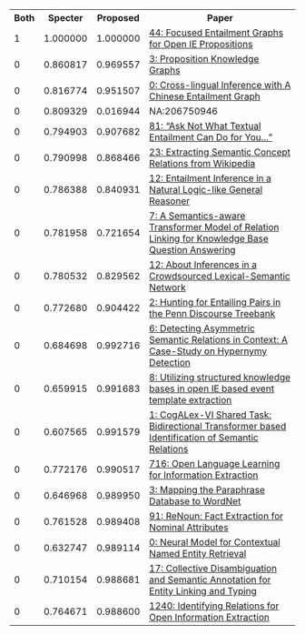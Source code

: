 <html><table><tr>
<th>Both</th>
<th>Specter</th>
<th>Proposed</th>
<th>Paper</th>
</tr>
<tr>
<td>1</td>
<td>1.000000</td>
<td>1.000000</td>
<td><a href="https://www.semanticscholar.org/paper/8cef20c98d41018c44c78772424112c5b5679144">44: Focused Entailment Graphs for Open IE Propositions</a></td>
</tr>
<tr>
<td>0</td>
<td>0.860817</td>
<td>0.969557</td>
<td><a href="https://www.semanticscholar.org/paper/b2b3b90e93260729f55b64094d93a951f2140700">3: Proposition Knowledge Graphs</a></td>
</tr>
<tr>
<td>0</td>
<td>0.816774</td>
<td>0.951507</td>
<td><a href="https://www.semanticscholar.org/paper/74802563ff975565c4978a088d9e285434db3953">0: Cross-lingual Inference with A Chinese Entailment Graph</a></td>
</tr>
<tr>
<td>0</td>
<td>0.809329</td>
<td>0.016944</td>
<td>NA:206750946</td>
</tr>
<tr>
<td>0</td>
<td>0.794903</td>
<td>0.907682</td>
<td><a href="https://www.semanticscholar.org/paper/2e83b8712b3c1a6c13d99148612752a9e14e9054">81: “Ask Not What Textual Entailment Can Do for You...”</a></td>
</tr>
<tr>
<td>0</td>
<td>0.790998</td>
<td>0.868466</td>
<td><a href="https://www.semanticscholar.org/paper/43b30eca92c302c735f7e182258aced71925fa37">23: Extracting Semantic Concept Relations from Wikipedia</a></td>
</tr>
<tr>
<td>0</td>
<td>0.786388</td>
<td>0.840931</td>
<td><a href="https://www.semanticscholar.org/paper/7f21805a4a34fd967d8578b52a102dce09aa5a07">12: Entailment Inference in a Natural Logic-like General Reasoner</a></td>
</tr>
<tr>
<td>0</td>
<td>0.781958</td>
<td>0.721654</td>
<td><a href="https://www.semanticscholar.org/paper/f980bd9bcf0fac1d132cc4e1e0d6ebd51ec6fe9c">7: A Semantics-aware Transformer Model of Relation Linking for Knowledge Base Question Answering</a></td>
</tr>
<tr>
<td>0</td>
<td>0.780532</td>
<td>0.829562</td>
<td><a href="https://www.semanticscholar.org/paper/1f42b9e3283b69e8cf875d9227e13c1a05f47f8d">12: About Inferences in a Crowdsourced Lexical-Semantic Network</a></td>
</tr>
<tr>
<td>0</td>
<td>0.772680</td>
<td>0.904422</td>
<td><a href="https://www.semanticscholar.org/paper/87ff31e394fd1ad9a2d8c568bf12e175c9e5166d">2: Hunting for Entailing Pairs in the Penn Discourse Treebank</a></td>
</tr>
<tr>
<td>0</td>
<td>0.684698</td>
<td>0.992716</td>
<td><a href="https://www.semanticscholar.org/paper/675b5c84b68ed00c118e919a93c36c05cece14dc">6: Detecting Asymmetric Semantic Relations in Context: A Case-Study on Hypernymy Detection</a></td>
</tr>
<tr>
<td>0</td>
<td>0.659915</td>
<td>0.991683</td>
<td><a href="https://www.semanticscholar.org/paper/1674ae955c39ae589fa584a863f9295043867cf0">8: Utilizing structured knowledge bases in open IE based event template extraction</a></td>
</tr>
<tr>
<td>0</td>
<td>0.607565</td>
<td>0.991579</td>
<td><a href="https://www.semanticscholar.org/paper/0a9d04219dc49cf4504f75e6e5fea732b5310995">1: CogALex-VI Shared Task: Bidirectional Transformer based Identification of Semantic Relations</a></td>
</tr>
<tr>
<td>0</td>
<td>0.772176</td>
<td>0.990517</td>
<td><a href="https://www.semanticscholar.org/paper/8ad0e78a9619c50bcb3cae4a589ec9a5d38c437c">716: Open Language Learning for Information Extraction</a></td>
</tr>
<tr>
<td>0</td>
<td>0.646968</td>
<td>0.989950</td>
<td><a href="https://www.semanticscholar.org/paper/2328dfec8f59b2631e080d7fe0dd13463db536a6">3: Mapping the Paraphrase Database to WordNet</a></td>
</tr>
<tr>
<td>0</td>
<td>0.761528</td>
<td>0.989408</td>
<td><a href="https://www.semanticscholar.org/paper/3fe192aacbcadb46a8cf8286a24280f2a4aec958">91: ReNoun: Fact Extraction for Nominal Attributes</a></td>
</tr>
<tr>
<td>0</td>
<td>0.632747</td>
<td>0.989114</td>
<td><a href="https://www.semanticscholar.org/paper/0d1389874272f8f81f8825c4301470504c8abebb">0: Neural Model for Contextual Named Entity Retrieval</a></td>
</tr>
<tr>
<td>0</td>
<td>0.710154</td>
<td>0.988681</td>
<td><a href="https://www.semanticscholar.org/paper/5ed5af8bd5f35ade6f54e7cd661b5112d7d75a9b">17: Collective Disambiguation and Semantic Annotation for Entity Linking and Typing</a></td>
</tr>
<tr>
<td>0</td>
<td>0.764671</td>
<td>0.988600</td>
<td><a href="https://www.semanticscholar.org/paper/d4b651d6a904f69f8fa1dcad4ebe972296af3a9a">1240: Identifying Relations for Open Information Extraction</a></td>
</tr>
</table></html>
